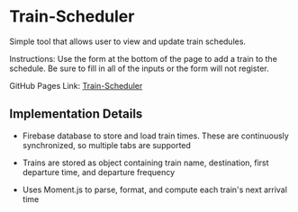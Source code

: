 # Train-Scheduler

Simple tool that allows user to view and update train schedules.

Instructions: Use the form at the bottom of the page to add a train to the schedule. Be sure to fill in all of the inputs or the form will not register.

GitHub Pages Link: [Train-Scheduler](https://skmanik.github.io/Train-Scheduler)

## Implementation Details

- Firebase database to store and load train times. These are continuously synchronized, so multiple tabs are supported

- Trains are stored as object containing train name, destination, first departure time, and departure frequency

- Uses Moment.js to parse, format, and compute each train's next arrival time
